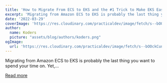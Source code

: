 ```yaml
---
title: 'How to Migrate From ECS to EKS and the #1 Trick to Make EKS Easier'
excerpt: 'Migrating from Amazon ECS to EKS is probably the last thing you want to spend your time on.  Yet,...'
date: '2022-03-29'
coverImage: 'https://res.cloudinary.com/practicaldev/image/fetch/s--bOOckCun--/c_imagga_scale,f_auto,fl_progressive,h_420,q_auto,w_1000/https://dev-to-uploads.s3.amazonaws.com/uploads/articles/6bzf3xnw28natuisn9w4.png'
author:
  name: Koders
  picture: "assets/blog/authors/koders.png"
ogImage:
  url: 'https://res.cloudinary.com/practicaldev/image/fetch/s--bOOckCun--/c_imagga_scale,f_auto,fl_progressive,h_420,q_auto,w_1000/https://dev-to-uploads.s3.amazonaws.com/uploads/articles/6bzf3xnw28natuisn9w4.png'
---
```


Migrating from Amazon ECS to EKS is probably the last thing you want to spend your time on.  Yet,...

[Read more](https://dev.to/castai/how-to-migrate-from-ecs-to-eks-and-the-1-trick-to-make-eks-easier-fl0)
